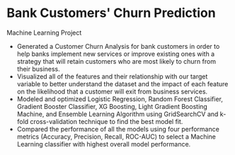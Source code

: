 # Bank Customers' Churn Prediction
Machine Learning Project

- Generated a Customer Churn Analysis for bank customers in order to help banks implement new services or improve existing ones with a strategy that will retain customers who are most likely to churn from their business. 
- Visualized all of the features and their relationship with our target variable to better understand the dataset and the impact of each feature on the likelihood that a customer will exit from business services. 
- Modeled and optimized Logistic Regression, Random Forest Classifier, Gradient Booster Classifier, XG Boosting, Light Gradient Boosting Machine, and Ensemble Learning Algorithm using GridSearchCV and k-fold cross-validation technique to find the best model fit. 
- Compared the performance of all the models using four performance metrics (Accuracy, Precision, Recall, ROC-AUC) to select a Machine Learning classifier with highest overall model performance. 
